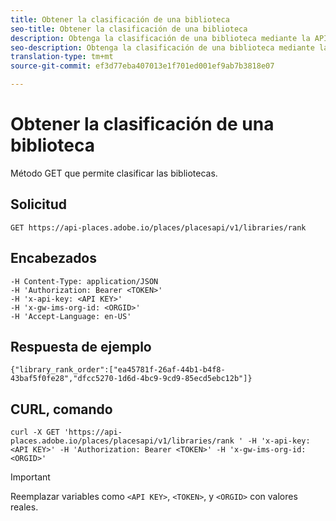 ```yaml
---
title: Obtener la clasificación de una biblioteca
seo-title: Obtener la clasificación de una biblioteca
description: Obtenga la clasificación de una biblioteca mediante la API de REST de lugares.
seo-description: Obtenga la clasificación de una biblioteca mediante la API de REST de lugares.
translation-type: tm+mt
source-git-commit: ef3d77eba407013e1f701ed001ef9ab7b3818e07

---
```



# Obtener la clasificación de una biblioteca

Método GET que permite clasificar las bibliotecas.

## Solicitud

`GET https://api-places.adobe.io/places/placesapi/v1/libraries/rank`

## Encabezados

```
-H Content-Type: application/JSON  
-H 'Authorization: Bearer <TOKEN>'  
-H 'x-api-key: <API KEY>'  
-H 'x-gw-ims-org-id: <ORGID>'  
-H 'Accept-Language: en-US'
```

## Respuesta de ejemplo

```
{"library_rank_order":["ea45781f-26af-44b1-b4f8-43baf5f0fe28","dfcc5270-1d6d-4bc9-9cd9-85ecd5ebc12b"]}
```

## CURL, comando

```
curl -X GET 'https://api-places.adobe.io/places/placesapi/v1/libraries/rank ' -H 'x-api-key: <API KEY>' -H 'Authorization: Bearer <TOKEN>' -H 'x-gw-ims-org-id: <ORGID>'
```

>[!IMPORTANT]
>
>Reemplazar variables como `<API KEY>`, `<TOKEN>`, y `<ORGID>` con valores reales.

